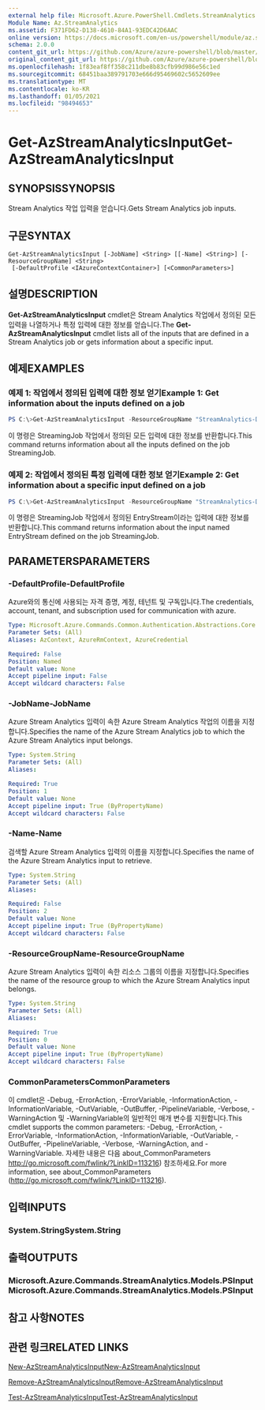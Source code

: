 ```yaml
---
external help file: Microsoft.Azure.PowerShell.Cmdlets.StreamAnalytics.dll-Help.xml
Module Name: Az.StreamAnalytics
ms.assetid: F371FD62-D138-4610-84A1-93EDC42D6AAC
online version: https://docs.microsoft.com/en-us/powershell/module/az.streamanalytics/get-azstreamanalyticsinput
schema: 2.0.0
content_git_url: https://github.com/Azure/azure-powershell/blob/master/src/StreamAnalytics/StreamAnalytics/help/Get-AzStreamAnalyticsInput.md
original_content_git_url: https://github.com/Azure/azure-powershell/blob/master/src/StreamAnalytics/StreamAnalytics/help/Get-AzStreamAnalyticsInput.md
ms.openlocfilehash: 1f83eaf8ff358c211dbe8b83cfb99d986e56c1ed
ms.sourcegitcommit: 68451baa389791703e666d95469602c5652609ee
ms.translationtype: MT
ms.contentlocale: ko-KR
ms.lasthandoff: 01/05/2021
ms.locfileid: "98494653"
---
```

# <span data-ttu-id="40f90-101">Get-AzStreamAnalyticsInput</span><span class="sxs-lookup"><span data-stu-id="40f90-101">Get-AzStreamAnalyticsInput</span></span>

## <span data-ttu-id="40f90-102">SYNOPSIS</span><span class="sxs-lookup"><span data-stu-id="40f90-102">SYNOPSIS</span></span>
<span data-ttu-id="40f90-103">Stream Analytics 작업 입력을 얻습니다.</span><span class="sxs-lookup"><span data-stu-id="40f90-103">Gets Stream Analytics job inputs.</span></span>

## <span data-ttu-id="40f90-104">구문</span><span class="sxs-lookup"><span data-stu-id="40f90-104">SYNTAX</span></span>

```
Get-AzStreamAnalyticsInput [-JobName] <String> [[-Name] <String>] [-ResourceGroupName] <String>
 [-DefaultProfile <IAzureContextContainer>] [<CommonParameters>]
```

## <span data-ttu-id="40f90-105">설명</span><span class="sxs-lookup"><span data-stu-id="40f90-105">DESCRIPTION</span></span>
<span data-ttu-id="40f90-106">**Get-AzStreamAnalyticsInput** cmdlet은 Stream Analytics 작업에서 정의된 모든 입력을 나열하거나 특정 입력에 대한 정보를 얻습니다.</span><span class="sxs-lookup"><span data-stu-id="40f90-106">The **Get-AzStreamAnalyticsInput** cmdlet lists all of the inputs that are defined in a Stream Analytics job or gets information about a specific input.</span></span>

## <span data-ttu-id="40f90-107">예제</span><span class="sxs-lookup"><span data-stu-id="40f90-107">EXAMPLES</span></span>

### <span data-ttu-id="40f90-108">예제 1: 작업에서 정의된 입력에 대한 정보 얻기</span><span class="sxs-lookup"><span data-stu-id="40f90-108">Example 1: Get information about the inputs defined on a job</span></span>
```powershell
PS C:\>Get-AzStreamAnalyticsInput -ResourceGroupName "StreamAnalytics-Default-West-US" -JobName "StreamingJob"
```

<span data-ttu-id="40f90-109">이 명령은 StreamingJob 작업에서 정의된 모든 입력에 대한 정보를 반환합니다.</span><span class="sxs-lookup"><span data-stu-id="40f90-109">This command returns information about all the inputs defined on the job StreamingJob.</span></span>

### <span data-ttu-id="40f90-110">예제 2: 작업에서 정의된 특정 입력에 대한 정보 얻기</span><span class="sxs-lookup"><span data-stu-id="40f90-110">Example 2: Get information about a specific input defined on a job</span></span>
```powershell
PS C:\>Get-AzStreamAnalyticsInput -ResourceGroupName "StreamAnalytics-Default-West-US" -JobName "StreamingJob" -Name "EntryStream"
```

<span data-ttu-id="40f90-111">이 명령은 StreamingJob 작업에서 정의된 EntryStream이라는 입력에 대한 정보를 반환합니다.</span><span class="sxs-lookup"><span data-stu-id="40f90-111">This command returns information about the input named EntryStream defined on the job StreamingJob.</span></span>

## <span data-ttu-id="40f90-112">PARAMETERS</span><span class="sxs-lookup"><span data-stu-id="40f90-112">PARAMETERS</span></span>

### <span data-ttu-id="40f90-113">-DefaultProfile</span><span class="sxs-lookup"><span data-stu-id="40f90-113">-DefaultProfile</span></span>
<span data-ttu-id="40f90-114">Azure와의 통신에 사용되는 자격 증명, 계정, 테넌트 및 구독입니다.</span><span class="sxs-lookup"><span data-stu-id="40f90-114">The credentials, account, tenant, and subscription used for communication with azure.</span></span>

```yaml
Type: Microsoft.Azure.Commands.Common.Authentication.Abstractions.Core.IAzureContextContainer
Parameter Sets: (All)
Aliases: AzContext, AzureRmContext, AzureCredential

Required: False
Position: Named
Default value: None
Accept pipeline input: False
Accept wildcard characters: False
```

### <span data-ttu-id="40f90-115">-JobName</span><span class="sxs-lookup"><span data-stu-id="40f90-115">-JobName</span></span>
<span data-ttu-id="40f90-116">Azure Stream Analytics 입력이 속한 Azure Stream Analytics 작업의 이름을 지정합니다.</span><span class="sxs-lookup"><span data-stu-id="40f90-116">Specifies the name of the Azure Stream Analytics job to which the Azure Stream Analytics input belongs.</span></span>

```yaml
Type: System.String
Parameter Sets: (All)
Aliases:

Required: True
Position: 1
Default value: None
Accept pipeline input: True (ByPropertyName)
Accept wildcard characters: False
```

### <span data-ttu-id="40f90-117">-Name</span><span class="sxs-lookup"><span data-stu-id="40f90-117">-Name</span></span>
<span data-ttu-id="40f90-118">검색할 Azure Stream Analytics 입력의 이름을 지정합니다.</span><span class="sxs-lookup"><span data-stu-id="40f90-118">Specifies the name of the Azure Stream Analytics input to retrieve.</span></span>

```yaml
Type: System.String
Parameter Sets: (All)
Aliases:

Required: False
Position: 2
Default value: None
Accept pipeline input: True (ByPropertyName)
Accept wildcard characters: False
```

### <span data-ttu-id="40f90-119">-ResourceGroupName</span><span class="sxs-lookup"><span data-stu-id="40f90-119">-ResourceGroupName</span></span>
<span data-ttu-id="40f90-120">Azure Stream Analytics 입력이 속한 리소스 그룹의 이름을 지정합니다.</span><span class="sxs-lookup"><span data-stu-id="40f90-120">Specifies the name of the resource group to which the Azure Stream Analytics input belongs.</span></span>

```yaml
Type: System.String
Parameter Sets: (All)
Aliases:

Required: True
Position: 0
Default value: None
Accept pipeline input: True (ByPropertyName)
Accept wildcard characters: False
```

### <span data-ttu-id="40f90-121">CommonParameters</span><span class="sxs-lookup"><span data-stu-id="40f90-121">CommonParameters</span></span>
<span data-ttu-id="40f90-122">이 cmdlet은 -Debug, -ErrorAction, -ErrorVariable, -InformationAction, -InformationVariable, -OutVariable, -OutBuffer, -PipelineVariable, -Verbose, -WarningAction 및 -WarningVariable의 일반적인 매개 변수를 지원합니다.</span><span class="sxs-lookup"><span data-stu-id="40f90-122">This cmdlet supports the common parameters: -Debug, -ErrorAction, -ErrorVariable, -InformationAction, -InformationVariable, -OutVariable, -OutBuffer, -PipelineVariable, -Verbose, -WarningAction, and -WarningVariable.</span></span> <span data-ttu-id="40f90-123">자세한 내용은 다음 about_CommonParameters http://go.microsoft.com/fwlink/?LinkID=113216) 참조하세요.</span><span class="sxs-lookup"><span data-stu-id="40f90-123">For more information, see about_CommonParameters (http://go.microsoft.com/fwlink/?LinkID=113216).</span></span>

## <span data-ttu-id="40f90-124">입력</span><span class="sxs-lookup"><span data-stu-id="40f90-124">INPUTS</span></span>

### <span data-ttu-id="40f90-125">System.String</span><span class="sxs-lookup"><span data-stu-id="40f90-125">System.String</span></span>

## <span data-ttu-id="40f90-126">출력</span><span class="sxs-lookup"><span data-stu-id="40f90-126">OUTPUTS</span></span>

### <span data-ttu-id="40f90-127">Microsoft.Azure.Commands.StreamAnalytics.Models.PSInput</span><span class="sxs-lookup"><span data-stu-id="40f90-127">Microsoft.Azure.Commands.StreamAnalytics.Models.PSInput</span></span>

## <span data-ttu-id="40f90-128">참고 사항</span><span class="sxs-lookup"><span data-stu-id="40f90-128">NOTES</span></span>

## <span data-ttu-id="40f90-129">관련 링크</span><span class="sxs-lookup"><span data-stu-id="40f90-129">RELATED LINKS</span></span>

[<span data-ttu-id="40f90-130">New-AzStreamAnalyticsInput</span><span class="sxs-lookup"><span data-stu-id="40f90-130">New-AzStreamAnalyticsInput</span></span>](./New-AzStreamAnalyticsInput.md)

[<span data-ttu-id="40f90-131">Remove-AzStreamAnalyticsInput</span><span class="sxs-lookup"><span data-stu-id="40f90-131">Remove-AzStreamAnalyticsInput</span></span>](./Remove-AzStreamAnalyticsInput.md)

[<span data-ttu-id="40f90-132">Test-AzStreamAnalyticsInput</span><span class="sxs-lookup"><span data-stu-id="40f90-132">Test-AzStreamAnalyticsInput</span></span>](./Test-AzStreamAnalyticsInput.md)


